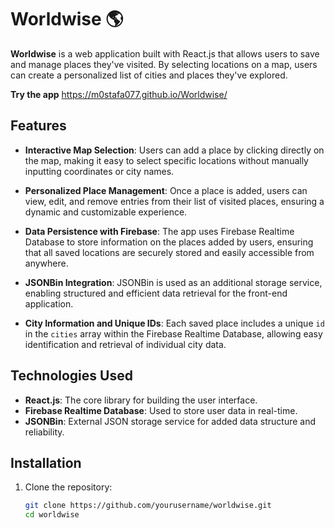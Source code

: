 # Worldwise 🌎

**Worldwise** is a web application built with React.js that allows users to save and manage places they've visited. By selecting locations on a map, users can create a personalized list of cities and places they've explored.

**Try the app** https://m0stafa077.github.io/Worldwise/

## Features

-   **Interactive Map Selection**: Users can add a place by clicking directly on the map, making it easy to select specific locations without manually inputting coordinates or city names.

-   **Personalized Place Management**: Once a place is added, users can view, edit, and remove entries from their list of visited places, ensuring a dynamic and customizable experience.

-   **Data Persistence with Firebase**: The app uses Firebase Realtime Database to store information on the places added by users, ensuring that all saved locations are securely stored and easily accessible from anywhere.

-   **JSONBin Integration**: JSONBin is used as an additional storage service, enabling structured and efficient data retrieval for the front-end application.

-   **City Information and Unique IDs**: Each saved place includes a unique `id` in the `cities` array within the Firebase Realtime Database, allowing easy identification and retrieval of individual city data.

## Technologies Used

-   **React.js**: The core library for building the user interface.
-   **Firebase Realtime Database**: Used to store user data in real-time.
-   **JSONBin**: External JSON storage service for added data structure and reliability.

## Installation

1. Clone the repository:
    ```bash
    git clone https://github.com/yourusername/worldwise.git
    cd worldwise
    ```
